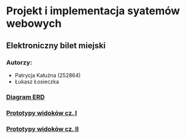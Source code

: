# Projekt i implementacja syatemów webowych
## Elektroniczny bilet miejski
### Autorzy:
- Patrycja Kałużna (252864)
- Łukasz Łosieczka

### [Diagram ERD](https://lucid.app/lucidchart/863e4886-6ed1-4e48-ad51-616120cfc6b0/edit?viewport_loc=-883%2C-292%2C3443%2C1653%2C0_0&invitationId=inv_9607da60-7c90-46fd-a467-ac1759c76a17)
### [Prototypy widoków cz. I](https://l.facebook.com/l.php?u=https%3A%2F%2Fwww.figma.com%2Ffile%2F7vQdYBT9blR6Na6ejQYTGO%2FPiISW%3Ftype%3Ddesign%26t%3DI98uS3kQKgv7ZmDZ-1%26fbclid%3DIwAR0An1aQ_S0BcXM8iuJYrxvP0BpcsUHZMwqwk73lFtpEx_yXhrwoXPQF0z0&h=AT1lgRs2prdWxDNyLopCHzNwI8m9IE8lF63DNDjGvk-6BB5UwpRyEOz7v0fqVv6KjEjerOr7dvUUUQFOSPmB8xbsd8PUHfQypy0cEmLun0BOL4LPEV7lYgzpNNzDqNg0dS_qjVnK1Zv51E5dI2llnw)
### [Prototypy widoków cz. II](https://l.facebook.com/l.php?u=https%3A%2F%2Fwww.figma.com%2Ffile%2FaWv4OsXUa0QVxfTkAQ1U9U%2FPiISW-cz.-II%3Ftype%3Ddesign%26t%3DZykUbAdQRsUSRiVs-1%26fbclid%3DIwAR2CkgNhJLNUrzDPABfj8HyJLCn-OfCcz59L0Inb7WfWXYBAY9swDdbHCE4&h=AT1lgRs2prdWxDNyLopCHzNwI8m9IE8lF63DNDjGvk-6BB5UwpRyEOz7v0fqVv6KjEjerOr7dvUUUQFOSPmB8xbsd8PUHfQypy0cEmLun0BOL4LPEV7lYgzpNNzDqNg0dS_qjVnK1Zv51E5dI2llnw)
